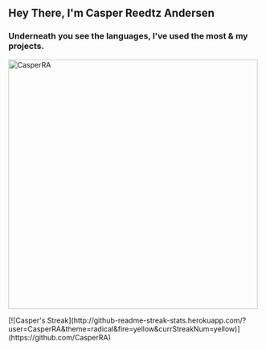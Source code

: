 ## Hey There, I'm Casper Reedtz Andersen
### Underneath you see the languages, I've used the most & my projects. 
<p><img align="center" width="496px" src="https://github-readme-stats.vercel.app/api/top-langs?username=CasperRA&show_icons=true&locale=en&layout=compact&theme=radical" alt="CasperRA" /></p>
<!-- streak-->
[![Casper's Streak](http://github-readme-streak-stats.herokuapp.com/?user=CasperRA&theme=radical&fire=yellow&currStreakNum=yellow)](https://github.com/CasperRA)
<!--
<!--
**CasperRA/CasperRA** is a ✨ _special_ ✨ repository because its `README.md` (this file) appears on your GitHub profile.
-->
